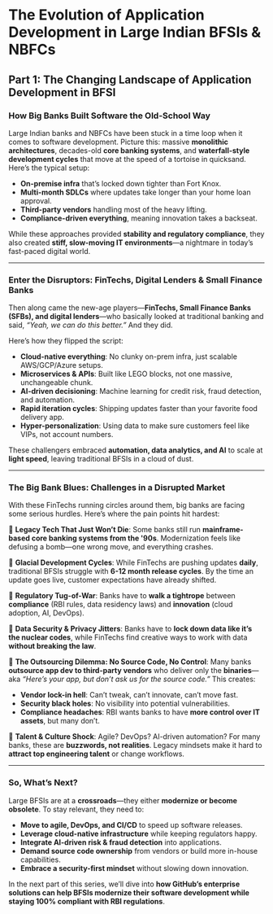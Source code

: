 # **The Evolution of Application Development in Large Indian BFSIs & NBFCs**

## **Part 1: The Changing Landscape of Application Development in BFSI**

### **How Big Banks Built Software the Old-School Way**
Large Indian banks and NBFCs have been stuck in a time loop when it comes to software development. Picture this: massive **monolithic architectures**, decades-old **core banking systems**, and **waterfall-style development cycles** that move at the speed of a tortoise in quicksand. Here’s the typical setup:
- **On-premise infra** that’s locked down tighter than Fort Knox.
- **Multi-month SDLCs** where updates take longer than your home loan approval.
- **Third-party vendors** handling most of the heavy lifting.
- **Compliance-driven everything**, meaning innovation takes a backseat.

While these approaches provided **stability and regulatory compliance**, they also created **stiff, slow-moving IT environments**—a nightmare in today’s fast-paced digital world.

---

### **Enter the Disruptors: FinTechs, Digital Lenders & Small Finance Banks**

Then along came the new-age players—**FinTechs, Small Finance Banks (SFBs), and digital lenders**—who basically looked at traditional banking and said, *“Yeah, we can do this better.”* And they did. 

Here’s how they flipped the script:
- **Cloud-native everything**: No clunky on-prem infra, just scalable AWS/GCP/Azure setups.
- **Microservices & APIs**: Built like LEGO blocks, not one massive, unchangeable chunk.
- **AI-driven decisioning**: Machine learning for credit risk, fraud detection, and automation.
- **Rapid iteration cycles**: Shipping updates faster than your favorite food delivery app.
- **Hyper-personalization**: Using data to make sure customers feel like VIPs, not account numbers.

These challengers embraced **automation, data analytics, and AI** to scale at **light speed**, leaving traditional BFSIs in a cloud of dust.

---

### **The Big Bank Blues: Challenges in a Disrupted Market**

With these FinTechs running circles around them, big banks are facing some serious hurdles. Here’s where the pain points hit hardest:

🔴 **Legacy Tech That Just Won’t Die**: Some banks still run **mainframe-based core banking systems from the '90s**. Modernization feels like defusing a bomb—one wrong move, and everything crashes.

🔴 **Glacial Development Cycles**: While FinTechs are pushing updates **daily**, traditional BFSIs struggle with **6-12 month release cycles**. By the time an update goes live, customer expectations have already shifted.

🔴 **Regulatory Tug-of-War**: Banks have to **walk a tightrope** between **compliance** (RBI rules, data residency laws) and **innovation** (cloud adoption, AI, DevOps).

🔴 **Data Security & Privacy Jitters**: Banks have to **lock down data like it’s the nuclear codes**, while FinTechs find creative ways to work with data **without breaking the law**.

🔴 **The Outsourcing Dilemma: No Source Code, No Control**: Many banks **outsource app dev to third-party vendors** who deliver only the **binaries**—aka *“Here’s your app, but don’t ask us for the source code.”* This creates:
- **Vendor lock-in hell**: Can’t tweak, can’t innovate, can’t move fast.
- **Security black holes**: No visibility into potential vulnerabilities.
- **Compliance headaches**: RBI wants banks to have **more control over IT assets**, but many don’t.

🔴 **Talent & Culture Shock**: Agile? DevOps? AI-driven automation? For many banks, these are **buzzwords, not realities**. Legacy mindsets make it hard to **attract top engineering talent** or change workflows.

---

### **So, What’s Next?**
Large BFSIs are at a **crossroads**—they either **modernize or become obsolete**. To stay relevant, they need to:
- **Move to agile, DevOps, and CI/CD** to speed up software releases.
- **Leverage cloud-native infrastructure** while keeping regulators happy.
- **Integrate AI-driven risk & fraud detection** into applications.
- **Demand source code ownership** from vendors or build more in-house capabilities.
- **Embrace a security-first mindset** without slowing down innovation.

In the next part of this series, we’ll dive into **how GitHub’s enterprise solutions can help BFSIs modernize their software development while staying 100% compliant with RBI regulations**.

